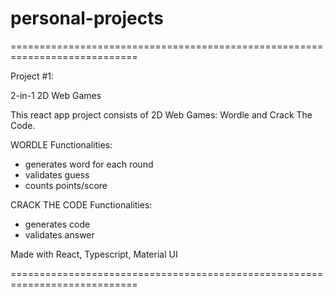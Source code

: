 # personal-projects

============================================================================

Project #1:

2-in-1 2D Web Games

This react app project consists of 2D Web Games: Wordle and Crack The Code.

WORDLE Functionalities:
- generates word for each round
- validates guess
- counts points/score

CRACK THE CODE Functionalities:
- generates code
- validates answer

Made with React, Typescript, Material UI

============================================================================
